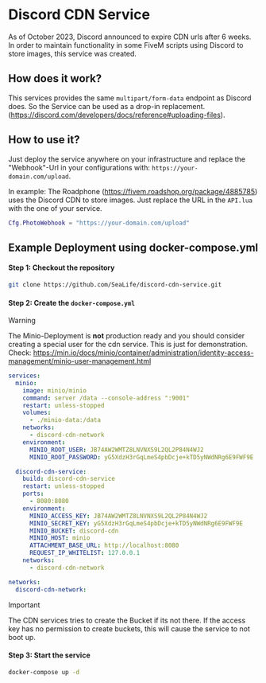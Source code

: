 # Discord CDN Service

As of October 2023, Discord announced to expire CDN urls after 6 weeks. In order to maintain functionality in some FiveM
scripts using Discord to store images, this service was created.

## How does it work?

This services provides the same `multipart/form-data` endpoint as Discord does. So the Service can be used as a drop-in
replacement. (https://discord.com/developers/docs/reference#uploading-files).

## How to use it?

Just deploy the service anywhere on your infrastructure and replace the "Webhook"-Url in your configurations
with: `https://your-domain.com/upload`.

In example: The Roadphone (https://fivem.roadshop.org/package/4885785) uses the Discord CDN to store images. Just
replace the URL in the `API.lua` with the one of your service.

```lua
Cfg.PhotoWebhook = "https://your-domain.com/upload"
```

## Example Deployment using docker-compose.yml

#### Step 1: Checkout the repository

```bash
git clone https://github.com/SeaLife/discord-cdn-service.git 
```

#### Step 2: Create the `docker-compose.yml`

> [!WARNING]  
> The Minio-Deployment is **not** production ready and you should consider creating a special user for the cdn service.
> This is just for demonstration.
> Check: https://min.io/docs/minio/container/administration/identity-access-management/minio-user-management.html

```yaml
services:
  minio:
    image: minio/minio
    command: server /data --console-address ":9001"
    restart: unless-stopped
    volumes:
      - ./minio-data:/data
    networks:
      - discord-cdn-network
    environment:
      MINIO_ROOT_USER: JB74AW2WMTZ8LNVNXS9L2QL2P84N4WJ2
      MINIO_ROOT_PASSWORD: yG5XdzH3rGqLmeS4pbDcje+kTD5yNWdNRg6E9FWF9E

  discord-cdn-service:
    build: discord-cdn-service
    restart: unless-stopped
    ports:
      - 8080:8080
    environment:
      MINIO_ACCESS_KEY: JB74AW2WMTZ8LNVNXS9L2QL2P84N4WJ2
      MINIO_SECRET_KEY: yG5XdzH3rGqLmeS4pbDcje+kTD5yNWdNRg6E9FWF9E
      MINIO_BUCKET: discord-cdn
      MINIO_HOST: minio
      ATTACHMENT_BASE_URL: http://localhost:8080
      REQUEST_IP_WHITELIST: 127.0.0.1
    networks:
      - discord-cdn-network

networks:
  discord-cdn-network:
```

> [!IMPORTANT]  
> The CDN services tries to create the Bucket if its not there. If the access key has no permission to create buckets,
> this will cause the service to not boot up.

#### Step 3: Start the service

```bash
docker-compose up -d
```